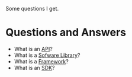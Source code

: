 Some questions I get.

# Questions and Answers 

* What is an [API](API.md)?
* What is a [Sofware Library](software-library.md)?
* What is a [Framework](framework.md)?
* What is an [SDK](sdk.md)?
